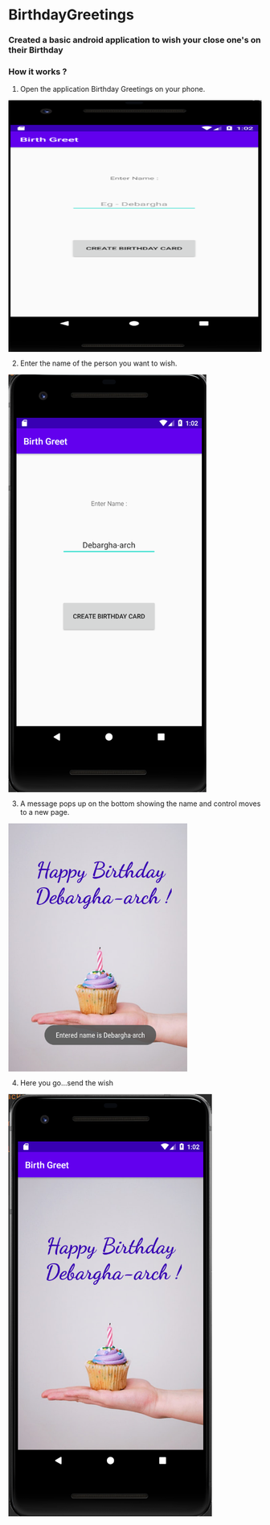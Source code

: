 # BirthdayGreetings
### Created a  basic android application to wish your close one's on their Birthday

### How it works ?

1. Open the application Birthday Greetings on your phone.
<img align="center" src="readme_images/display4.png" width="2750px" height="500px" />

2. Enter the name of the person you want to wish.
<img align="center" src="readme_images/display1.png" />

3. A message pops up on the bottom showing the name and control moves to a new page.
<img align="center" src="readme_images/display3.png" />

4. Here you go...send the wish
<img align="center" src="readme_images/display2.png" />
